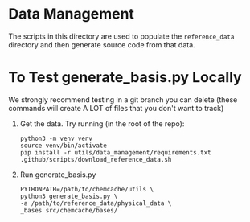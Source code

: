 <!--
  ~ Copyright 2022 NWChemEx-Project
  ~
  ~ Licensed under the Apache License, Version 2.0 (the "License");
  ~ you may not use this file except in compliance with the License.
  ~ You may obtain a copy of the License at
  ~
  ~ http://www.apache.org/licenses/LICENSE-2.0
  ~
  ~ Unless required by applicable law or agreed to in writing, software
  ~ distributed under the License is distributed on an "AS IS" BASIS,
  ~ WITHOUT WARRANTIES OR CONDITIONS OF ANY KIND, either express or implied.
  ~ See the License for the specific language governing permissions and
  ~ limitations under the License.
-->

Data Management
===============

The scripts in this directory are used to populate the `reference_data`
directory and then generate source code from that data.

To Test generate_basis.py Locally
=================================

We strongly recommend testing in a git branch you can delete (these commands
will create A LOT of files that you don't want to track)

1. Get the data. Try running (in the root of the repo):
   ```
   python3 -m venv venv
   source venv/bin/activate
   pip install -r utils/data_management/requirements.txt
   .github/scripts/download_reference_data.sh
   ```
2. Run generate_basis.py
   ```
   PYTHONPATH=/path/to/chemcache/utils \
   python3 generate_basis.py \
   -a /path/to/reference_data/physical_data \
   _bases src/chemcache/bases/
   ```

